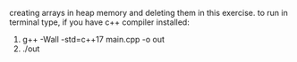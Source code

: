creating arrays in heap memory and deleting them in this exercise.
to run in terminal type, if you have c++ compiler installed:
1. g++ -Wall -std=c++17 main.cpp -o out
2. ./out
